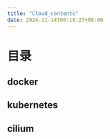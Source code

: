 ```yaml
---
title: "Cloud_contents"
date: 2024-11-14T00:18:27+08:00
---
```


# 目录 

## docker

## kubernetes

## cilium